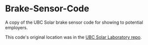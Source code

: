 # Brake-Sensor-Code
A copy of the UBC Solar brake sensor code for showing to potential employers.

This code's original location was in the [UBC Solar Laboratory repo](https://github.com/UBC-Solar/Laboratory).